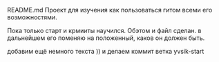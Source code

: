 README.md
Проект для изучения как пользоваться гитом 
всеми его возможностями.

Пока только старт и крмииты научился.
Обэтом и файл сделан. в дальнейшем его поменяю на положенный,
 каков он должен быть.

 добавим ещё немного текста )) и делаем коммит
 ветка yvsik-start
